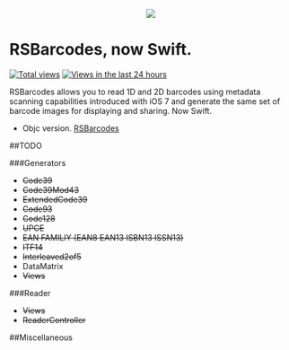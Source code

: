 <p align="center">
  <img src="https://raw.githubusercontent.com/grant/swift-cheat-sheet/gh-pages/img/swift-hero.png">
</p>

RSBarcodes, now Swift.
==========
[![Total views](https://sourcegraph.com/api/repos/github.com/yeahdongcn/RSBarcodes_Swift/counters/views.png)](https://sourcegraph.com/github.com/yeahdongcn/RSBarcodes_Swift)
[![Views in the last 24 hours](https://sourcegraph.com/api/repos/github.com/yeahdongcn/RSBarcodes_Swift/counters/views-24h.png)](https://sourcegraph.com/github.com/yeahdongcn/RSBarcodes_Swift)

RSBarcodes allows you to read 1D and 2D barcodes using metadata scanning capabilities introduced with iOS 7 and generate the same set of barcode images for displaying and sharing. Now Swift.

* Objc version. [RSBarcodes](https://github.com/yeahdongcn/RSBarcodes)

##TODO

###Generators
* ~~Code39~~
* ~~Code39Mod43~~
* ~~ExtendedCode39~~
* ~~Code93~~
* ~~Code128~~
* ~~UPCE~~
* ~~EAN FAMILIY (EAN8 EAN13 ISBN13 ISSN13)~~
* ~~ITF14~~
* ~~Interleaved2of5~~
* DataMatrix
* ~~Views~~

###Reader
* ~~Views~~
* ~~ReaderController~~

##Miscellaneous
